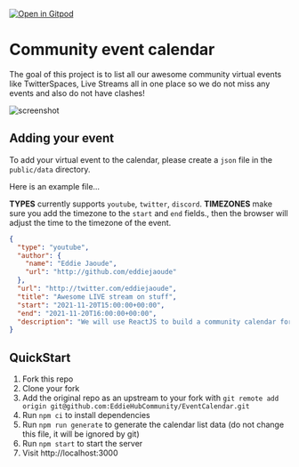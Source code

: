 [![Open in Gitpod](https://gitpod.io/button/open-in-gitpod.svg)](https://gitpod.io/#https://github.com/EddieHubCommunity/EventCalendar)
# Community event calendar

The goal of this project is to list all our awesome community virtual events like TwitterSpaces, Live Streams all in one place so we do not miss any events and also do not have clashes!

![screenshot](https://user-images.githubusercontent.com/624760/140585091-e114d767-895e-45ba-9a37-58ad4a192374.png)

## Adding your event

To add your virtual event to the calendar, please create a `json` file in the `public/data` directory.

Here is an example file...

**TYPES** currently supports `youtube`, `twitter`, `discord`.
**TIMEZONES** make sure you add the timezone to the `start` and `end` fields., then the browser will adjust the time to the timezone of the event.

```json
{
  "type": "youtube",
  "author": {
    "name": "Eddie Jaoude",
    "url": "http://github.com/eddiejaoude"
  },
  "url": "http://twitter.com/eddiejaoude",
  "title": "Awesome LIVE stream on stuff",
  "start": "2021-11-20T15:00:00+00:00",
  "end": "2021-11-20T16:00:00+00:00",
  "description": "We will use ReactJS to build a community calendar for all our virtual geek out sessions"
}
```

## QuickStart

1. Fork this repo
2. Clone your fork
3. Add the original repo as an upstream to your fork with `git remote add origin git@github.com:EddieHubCommunity/EventCalendar.git`
4. Run `npm ci` to install dependencies
5. Run `npm run generate` to generate the calendar list data (do not change this file, it will be ignored by git)
6. Run `npm start` to start the server
7. Visit http://localhost:3000
